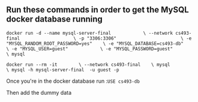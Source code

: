 ## Run these commands in order to get the MySQL docker database running

`docker run -d --name mysql-server-final            \
    --network cs493-final                    \
    -p "3306:3306"                        \
    -e "MYSQL_RANDOM_ROOT_PASSWORD=yes"    \
    -e "MYSQL_DATABASE=cs493-db"        \
    -e "MYSQL_USER=guest"            \
    -e "MYSQL_PASSWORD=guest"             \
    mysql`

`docker run --rm -it        \
    --network cs493-final    \
    mysql            \
        mysql -h mysql-server-final  -u guest -p`

Once you're in the docker database run :`USE cs493-db`

Then add the dummy data
